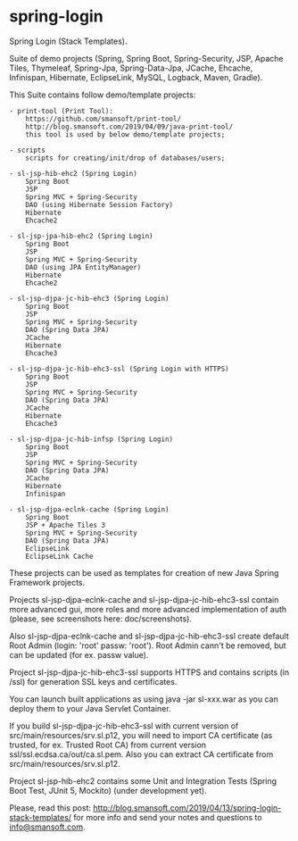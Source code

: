 # spring-login

Spring Login (Stack Templates).

Suite of demo projects (Spring, Spring Boot, Spring-Security, JSP, Apache Tiles, Thymeleaf, Spring-Jpa, Spring-Data-Jpa, JCache, Ehcache, Infinispan, Hibernate, EclipseLink, MySQL, Logback, Maven, Gradle).

This Suite contains follow demo/template projects:

	- print-tool (Print Tool):
		https://github.com/smansoft/print-tool/
		http://blog.smansoft.com/2019/04/09/java-print-tool/
		this tool is used by below demo/template projects;
	
	- scripts 
		scripts for creating/init/drop of databases/users;

	- sl-jsp-hib-ehc2 (Spring Login)
		Spring Boot
		JSP
		Spring MVC + Spring-Security
		DAO (using Hibernate Session Factory)
		Hibernate
		Ehcache2
	
	- sl-jsp-jpa-hib-ehc2 (Spring Login)
		Spring Boot
		JSP
		Spring MVC + Spring-Security
		DAO (using JPA EntityManager)
		Hibernate
		Ehcache2

	- sl-jsp-djpa-jc-hib-ehc3 (Spring Login)
		Spring Boot
		JSP
		Spring MVC + Spring-Security
		DAO (Spring Data JPA)
		JCache
		Hibernate
		Ehcache3

	- sl-jsp-djpa-jc-hib-ehc3-ssl (Spring Login with HTTPS)
		Spring Boot
		JSP
		Spring MVC + Spring-Security
		DAO (Spring Data JPA)
		JCache
		Hibernate
		Ehcache3
	
	- sl-jsp-djpa-jc-hib-infsp (Spring Login)
		Spring Boot
		JSP
		Spring MVC + Spring-Security
		DAO (Spring Data JPA)
		JCache
		Hibernate
		Infinispan

	- sl-jsp-djpa-eclnk-cache (Spring Login)
		Spring Boot
		JSP + Apache Tiles 3
		Spring MVC + Spring-Security
		DAO (Spring Data JPA)
		EclipseLink
		EclipseLink Cache


These projects can be used as templates for creation of new Java Spring Framework projects.

Projects sl-jsp-djpa-eclnk-cache and sl-jsp-djpa-jc-hib-ehc3-ssl
contain more advanced gui, more roles and more advanced implementation 
of auth (please, see screenshots here: doc/screenshots).

Also sl-jsp-djpa-eclnk-cache and sl-jsp-djpa-jc-hib-ehc3-ssl
create default Root Admin (login: 'root' passw: 'root').
Root Admin cann't be removed, but can be updated (for ex. passw value).

Project sl-jsp-djpa-jc-hib-ehc3-ssl supports HTTPS and contains scripts (in /ssl) for generation
SSL keys and certificates.

You can launch built applications as using 
	java -jar sl-xxx.war
as you can deploy them to your Java Servlet Container.

If you build sl-jsp-djpa-jc-hib-ehc3-ssl with current version of src/main/resources/srv.sl.p12,
you will need to import CA certificate (as trusted, for ex. Trusted Root CA) from current version 
ssl/ssl.ecdsa.ca/out/ca.sl.pem. Also you can extract CA certificate from
src/main/resources/srv.sl.p12.

Project sl-jsp-hib-ehc2 contains some Unit and Integration Tests (Spring Boot Test, JUnit 5, Mockito)
(under development yet).

Please, read this post: http://blog.smansoft.com/2019/04/13/spring-login-stack-templates/
for more info and send your notes and questions to info@smansoft.com.
